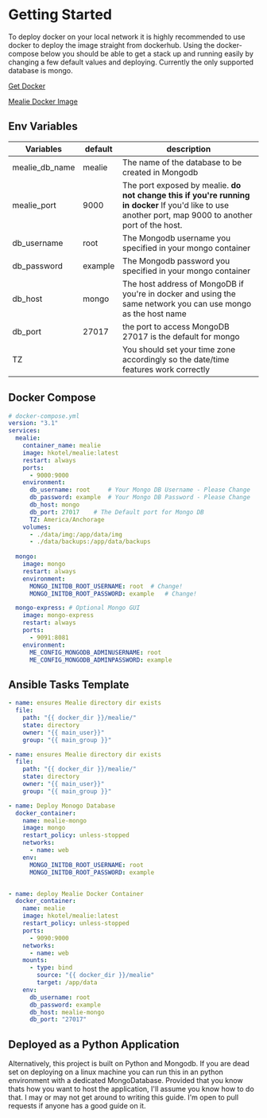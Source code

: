 # Getting Started
To deploy docker on your local network it is highly recommended to use docker to deploy the image straight from dockerhub. Using the docker-compose below you should be able to get a stack up and running easily by changing a few default values and deploying. Currently the only supported database is mongo.



[Get Docker](https://docs.docker.com/get-docker/)

[Mealie Docker Image](https://hub.docker.com/r/hkotel/mealie)

## Env Variables

| Variables      | default | description                                                                                                                                             |
| -------------- | ------- | ------------------------------------------------------------------------------------------------------------------------------------------------------- |
| mealie_db_name | mealie  | The name of the database to be created in Mongodb                                                                                                       |
| mealie_port    | 9000    | The port exposed by mealie. **do not change this if you're running in docker** If you'd like to use another port, map 9000 to another port of the host. |
| db_username    | root    | The Mongodb username you specified in your mongo container                                                                                              |
| db_password    | example | The Mongodb password you specified in your mongo container                                                                                              |
| db_host        | mongo   | The host address of MongoDB if you're in docker and using the same network you can use mongo as the host name                                           |
| db_port        | 27017   | the port to access MongoDB 27017 is the default for mongo                                                                                               |
| TZ             |         | You should set your time zone accordingly so the date/time features work correctly                                                                      |


## Docker Compose

```yaml
# docker-compose.yml
version: "3.1"
services:
  mealie:
    container_name: mealie
    image: hkotel/mealie:latest
    restart: always
    ports:
      - 9000:9000
    environment:
      db_username: root     # Your Mongo DB Username - Please Change
      db_password: example  # Your Mongo DB Password - Please Change
      db_host: mongo
      db_port: 27017    # The Default port for Mongo DB
      TZ: America/Anchorage
    volumes:
      - ./data/img:/app/data/img
      - ./data/backups:/app/data/backups
      
  mongo:
    image: mongo
    restart: always
    environment:
      MONGO_INITDB_ROOT_USERNAME: root  # Change!
      MONGO_INITDB_ROOT_PASSWORD: example   # Change!

  mongo-express: # Optional Mongo GUI
    image: mongo-express
    restart: always
    ports:
      - 9091:8081
    environment:
      ME_CONFIG_MONGODB_ADMINUSERNAME: root
      ME_CONFIG_MONGODB_ADMINPASSWORD: example
```

## Ansible Tasks Template

```yaml
- name: ensures Mealie directory dir exists
  file:
    path: "{{ docker_dir }}/mealie/"
    state: directory
    owner: "{{ main_user}}"
    group: "{{ main_group }}"

- name: ensures Mealie directory dir exists
  file:
    path: "{{ docker_dir }}/mealie/"
    state: directory
    owner: "{{ main_user}}"
    group: "{{ main_group }}"

- name: Deploy Monogo Database
  docker_container:
    name: mealie-mongo
    image: mongo
    restart_policy: unless-stopped
    networks:
      - name: web
    env:
      MONGO_INITDB_ROOT_USERNAME: root
      MONGO_INITDB_ROOT_PASSWORD: example


- name: deploy Mealie Docker Container
  docker_container:
    name: mealie
    image: hkotel/mealie:latest
    restart_policy: unless-stopped
    ports:
      - 9090:9000
    networks:
      - name: web
    mounts:
      - type: bind
        source: "{{ docker_dir }}/mealie"
        target: /app/data
    env:
      db_username: root
      db_password: example
      db_host: mealie-mongo
      db_port: "27017"

```

## Deployed as a Python Application
Alternatively, this project is built on Python and Mongodb. If you are dead set on deploying on a linux machine you can run this in an python environment with a dedicated MongoDatabase. Provided that you know thats how you want to host the application, I'll assume you know how to do that. I may or may not get around to writing this guide. I'm open to pull requests if anyone has a good guide on it. 